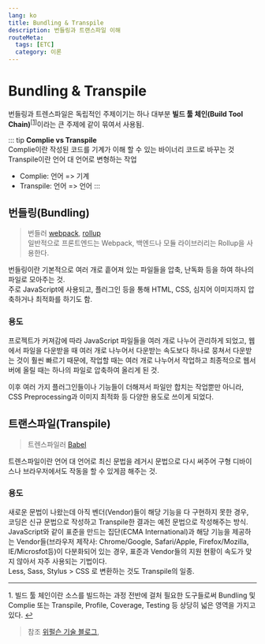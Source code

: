 ```yaml
---
lang: ko
title: Bundling & Transpile
description: 번들링과 트랜스파일 이해
routeMeta:
  tags: [ETC]
  category: 이론
---
```


# Bundling & Transpile

번들링과 트렌스파일은 독립적인 주제이기는 하나 대부분 **빌드 툴 체인(Build Tool Chain)**<sup id="a1">[[1]](#footnote01)</sup>이라는 큰 주제에 같이 묶여서 사용됨.

::: tip
**Complie vs Transpile**  
Complie이란 작성된 코드를 기계가 이해 할 수 있는 바이너리 코드로 바꾸는 것  
Transpile이란 언어 대 언어로 변형하는 작업

- Complie: 언어 => 기계
- Transpile: 언어 => 언어
  :::

## 번들링(Bundling)

> 번들러 [webpack](https://webpack.js.org/), [rollup](https://rollupjs.org/guide/en/)  
> 일반적으로 프론트엔드는 Webpack, 백엔드나 모듈 라이브러리는 Rollup을 사용한다.

번들링이란 기본적으로 여러 개로 흩어져 있는 파일들을 압축, 난독화 등을 하여 하나의 파일로 모아주는 것.  
주로 JavaScript에 사용되고, 플러그인 등을 통해 HTML, CSS, 심지어 이미지까지 압축하거나 최적화를 하기도 함.

### 용도

프로젝트가 커져감에 따라 JavaScript 파일들을 여러 개로 나누어 관리하게 되었고, 웹에서 파일을 다운받을 때 여러 개로 나누어서 다운받는 속도보다 하나로 뭉쳐서 다운받는 것이 훨씬 빠르기 때문에, 작업할 때는 여러 개로 나누어서 작업하고 최종적으로 웹서버에 올릴 때는 하나의 파일로 압축하여 올리게 된 것.

이후 여러 가지 플러그인들이나 기능들이 더해져서 파일만 합치는 작업뿐만 아니라, CSS Preprocessing과 이미지 최적화 등 다양한 용도로 쓰이게 되었다.

## 트랜스파일(Transpile)

> 트렌스파일러 [Babel](https://babeljs.io/)

트렌스파일이란 언어 대 언어로 최신 문법을 레거시 문법으로 다시 써주어 구형 디바이스나 브라우저에서도 작동을 할 수 있게끔 해주는 것.

### 용도

새로운 문법이 나왔는데 아직 벤더(Vendor)들이 해당 기능을 다 구현하지 못한 경우, 코딩은 신규 문법으로 작성하고 Transpile한 결과는 예전 문법으로 작성해주는 방식.  
JavaScript와 같이 표준을 만드는 집단(ECMA International)과 해당 기능을 제공하는 Vendor들(브라우저 제작사: Chrome/Google, Safari/Apple, Firefox/Mozilla, IE/Microsfot등)이 다분화되어 있는 경우, 표준과 Vendor들의 지원 현황이 속도가 맞지 않아서 자주 사용되는 기법이다.  
Less, Sass, Stylus > CSS 로 변환하는 것도 Transpile의 일종.

---

<a name="footnote01">1.</a> 빌드 툴 체인이란 소스를 빌드하는 과정 전반에 걸처 필요한 도구들로써 Bundling 및 Complie 또는 Transpile, Profile, Coverage, Testing 등 상당히 넓은 영역을 가지고 있다. [↩](#a1)

> 참조 [위펄슨 기술 블로그](https://tech.weperson.com/wedev/frontend/bundling-transpiler/#%E1%84%87%E1%85%A5%E1%86%AB%E1%84%83%E1%85%B3%E1%86%AF%E1%84%85%E1%85%A5-bundler),
